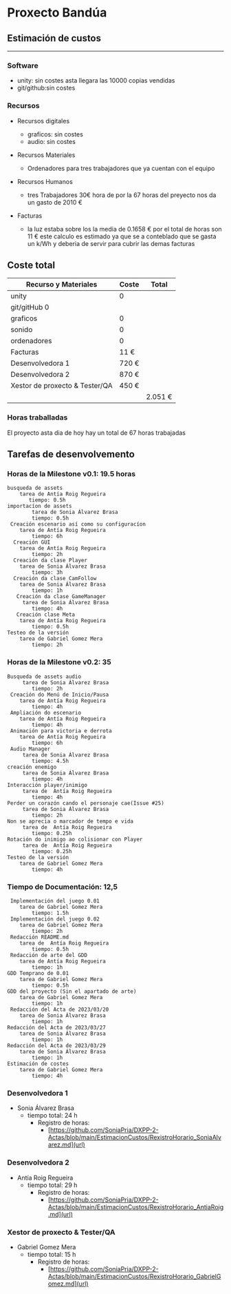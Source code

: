 # Proxecto Bandúa

## Estimación de custos
___


### Software

- unity: sin costes asta llegara las 10000 copias vendidas
- git/github:sin costes


### Recursos

- Recursos digitales
     - graficos: sin costes
     - audio: sin costes
- Recursos Materiales
    - Ordenadores para tres trabajadores que ya cuentan con el equipo
- Recursos Humanos
    - tres Trabajadores 30€ hora de por la 67 horas del preyecto nos da un gasto de 2010 €

- Facturas
    - la luz estaba sobre los la media de 0.1658 € por el total de horas son 11 € este calculo es estimado ya que se a conteblado que se gasta un k/Wh y deberia de servir para cubrir las demas facturas


## Coste total
| Recurso y Materiales | Coste | Total |
|----------|----------|----------|
|unity    |  0   |    |
|git/gitHub    0   |   |
|graficos   | 0  |    |
|sonido   | 0  |    |
|ordenadores   | 0  |    |
|Facturas   | 11 €  |    |
|Desenvolvedora 1   | 720 €  |    |
|Desenvolvedora 2   | 870 €  |    |
|Xestor de proxecto & Tester/QA   | 450 €   |    |
|  |   |   2.051 € |



### Horas traballadas
El proyecto asta dia de hoy hay un total de 67 horas trabajadas
## Tarefas de desenvolvemento
### Horas de la Milestone v0.1: 19.5 horas
    
    busqueda de assets 
        tarea de Antía Roig Regueira
           tiempo: 0.5h
    importacíon de assets 
            tarea de Sonia Álvarez Brasa
            tiempo: 0.5h
     Creación escenario así como su configuracíon 
        tarea de Antía Roig Regueira
            tiempo: 6h
      Creación GUI
        tarea de Antía Roig Regueira
            tiempo: 2h
      Creación da clase Player
        tarea de Sonia Álvarez Brasa
            tiempo: 3h
      Creación da clase CamFollow
        tarea de Sonia Álvarez Brasa
            tiempo: 1h
       Creación da clase GameManager
         tarea de Sonia Álvarez Brasa
            tiempo: 4h
       Creación clase Meta
        tarea de Antía Roig Regueira
            tiempo: 0.5h
    Testeo de la versión
        tarea de Gabriel Gomez Mera
            tiempo: 2h
### Horas de la Milestone v0.2: 35
    Busqueda de assets audio
         tarea de Sonia Álvarez Brasa
            tiempo: 2h
     Creación do Menú de Inicio/Pausa 
        tarea de Antía Roig Regueira
            tiempo: 4h
     Ampliación do escenario 
        tarea de Antía Roig Regueira
            tiempo: 4h
     Animación para victoria e derrota 
        tarea de Antía Roig Regueira
            tiempo: 6h
     Audio Manager
         tarea de Sonia Álvarez Brasa
            tiempo: 4.5h
    creación enemigo
         tarea de Sonia Álvarez Brasa
            tiempo: 4h
    Interacción player/inimigo
         tarea de  Antía Roig Regueira
            tiempo: 4h
    Perder un corazón cando el personaje cae(Issue #25)
         tarea de Sonia Álvarez Brasa
            tiempo: 2h
    Non se aprecia o marcador de tempo e vida
         tarea de  Antía Roig Regueira
            tiempo: 0.25h
    Rotación do inimigo ao colisionar con Player
         tarea de  Antía Roig Regueira
            tiempo: 0.25h
    Testeo de la versión
        tarea de Gabriel Gomez Mera
            tiempo: 4h


### Tiempo de Documentación: 12,5
     Implementación del juego 0.01 
        tarea de Gabriel Gomez Mera
            tiempo: 1.5h
     Implementación del juego 0.02
        tarea de Gabriel Gomez Mera
            tiempo: 2h
     Redacción README.md
        tarea de  Antía Roig Regueira
            tiempo: 0.5h
     Redacción de arte del GDD
        tarea de Antía Roig Regueira
            tiempo: 1h
    GDD Temprano de 0.01
        tarea de Gabriel Gomez Mera
            tiempo: 0.5h
    GDD del proyecto (Sin el apartado de arte)
        tarea de Gabriel Gomez Mera
            tiempo: 1h
     Redacción del Acta de 2023/03/20
        tarea de Sonia Álvarez Brasa
            tiempo: 1h
    Redacción del Acta de 2023/03/27
        tarea de Sonia Álvarez Brasa
            tiempo: 1h
    Redacción del Acta de 2023/03/29
        tarea de Sonia Álvarez Brasa
            tiempo: 1h
    Estimación de costes 
        tarea de Gabriel Gomez Mera
            tiempo: 4h        
    
    
    



### Desenvolvedora 1
- Sonia Álvarez Brasa
    - tiempo total: 24 h
        - Registro de horas: 
            - [https://github.com/SoniaPria/DXPP-2-Actas/blob/main/EstimacionCustos/RexistroHorario_SoniaAlvarez.md](url)



### Desenvolvedora 2
- Antía Roig Regueira
    - tiempo total: 29 h
        - Registro de horas: 
            - [https://github.com/SoniaPria/DXPP-2-Actas/blob/main/EstimacionCustos/RexistroHorario_AntiaRoig.md](url)




### Xestor de proxecto & Tester/QA
- Gabriel Gomez Mera
    - tiempo total: 15 h
        - Registro de horas: 
            - [https://github.com/SoniaPria/DXPP-2-Actas/blob/main/EstimacionCustos/RexistroHorario_GabrielGomez.md](url)


